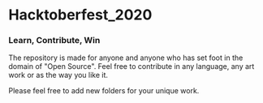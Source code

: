 
# Hacktoberfest_2020
### Learn, Contribute, Win
The repository is made for anyone and anyone who has set foot in the domain of "Open Source".
Feel free to contribute in any language, any art work or as the way you like it.

Please feel free to add new folders for your unique work.
